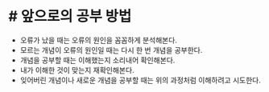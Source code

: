 # # 앞으로의 공부 방법

- 오류가 났을 때는 오류의 원인을 꼼꼼하게 분석해본다.
- 모르는 개념이 오류의 원인일 때는 다시 한 번 개념을 공부한다.
- 개념을 공부할 때는 이해했는지 소리내어 확인해본다.
- 내가 이해한 것이 맞는지 재확인해본다.
- 잊어버린 개념이나 새로운 개념을 공부할 때는 위의 과정처럼 이해하려고 시도한다.